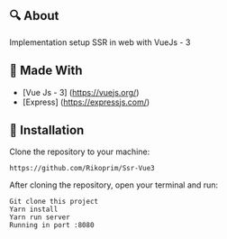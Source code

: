 ## 🔍 About

Implementation setup SSR in web with VueJs - 3

## 🔧 Made With

- [Vue Js - 3] (https://vuejs.org/)
- [Express] (https://expressjs.com/)

## 🔌 Installation

Clone the repository to your machine:

`https://github.com/Rikoprim/Ssr-Vue3`

After cloning the repository, open your terminal and run:

```
Git clone this project
Yarn install
Yarn run server
Running in port :8080
```
